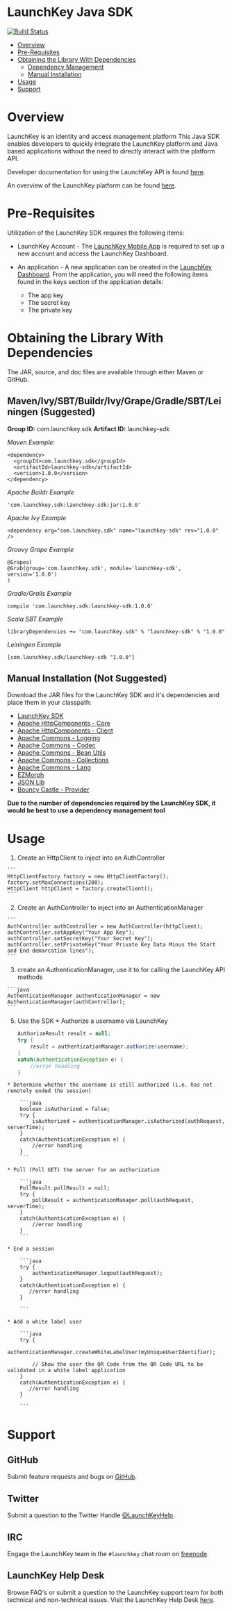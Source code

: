 # LaunchKey Java SDK

[![Build Status](https://travis-ci.org/LaunchKey/launchkey-java.svg)](https://travis-ci.org/LaunchKey/launchkey-java)

  * [Overview](#overview)
  * [Pre-Requisites](#prerequisites)
  * [Obtaining the Library With Dependencies](#obtaining)
    * [Dependency Management](#dependency-management)
    * [Manual Installation](#manual-installation)
  * [Usage](#usage)
  * [Support](#support)

# <a name="overview"></a>Overview

LaunchKey is an identity and access management platform  This Java SDK enables developers to quickly integrate
the LaunchKey platform and Java based applications without the need to directly interact with the platform API.

Developer documentation for using the LaunchKey API is found [here](https://launchkey.com/docs/).

An overview of the LaunchKey platform can be found [here](https://launchkey.com/platform).

#  <a name="prerequisites"></a>Pre-Requisites

Utilization of the LaunchKey SDK requires the following items:

 * LaunchKey Account - The [LaunchKey Mobile App](https://launchkey.com/app) is required to set up a new account and
 access the LaunchKey Dashboard.
 
 * An application - A new application can be created in the [LaunchKey Dashboard](https://dashboard.launchkey.com/).
   From the application, you will need the following items found in the keys section of the application details:

    * The app key
    * The secret key
    * The private key

#  <a name="obtaining"></a>Obtaining the Library With Dependencies

The JAR, source, and doc files are available through either Maven or GitHub.

## <a name="dependency-management"></a>Maven/Ivy/SBT/Buildr/Ivy/Grape/Gradle/SBT/Leiningen (Suggested)

__Group ID:__ com.launchkey.sdk
__Artifact ID:__ launchkey-sdk

_Maven Example:_

```
<dependency>
  <groupId>com.launchkey.sdk</groupId>
  <artifactId>launchkey-sdk</artifactId>
  <version>1.0.0</version>
</dependency>
```

_Apache Buildr Example_

```
'com.launchkey.sdk:launchkey-sdk:jar:1.0.0'
```

_Apache Ivy Example_

```
<dependency org="com.launchkey.sdk" name="launchkey-sdk" rev="1.0.0" />
```

_Groovy Grape Example_

```
@Grapes( 
@Grab(group='com.launchkey.sdk', module='launchkey-sdk', version='1.0.0') 
)
```

_Gradle/Grails Example_

```
compile 'com.launchkey.sdk:launchkey-sdk:1.0.0'
```

_Scala SBT Example_

```
libraryDependencies += "com.launchkey.sdk" % "launchkey-sdk" % "1.0.0"
```

_Leiningen Example_

```
[com.launchkey.sdk/launchkey-sdk "1.0.0"]
```


## <a name="manual-installation"></a>Manual Installation (Not Suggested)

Download the JAR files for the LaunchKey SDK and it's dependencies and place them in your classpath:

  * [LaunchKey SDK](https://github.com/LaunchKey/launchkey-java/releases/latest)
  * [Apache HttpComponents - Core](http://hc.apache.org/downloads.cgi)
  * [Apache HttpComponents - Client](http://hc.apache.org/downloads.cgi)
  * [Apache Commons - Logging](http://commons.apache.org/proper/commons-logging/download_logging.cgi)
  * [Apache Commons - Codec](http://commons.apache.org/proper/commons-codec/download_codec.cgi)
  * [Apache Commons - Bean Utils](http://commons.apache.org/proper/commons-beanutils/download_beanutils.cgi)
  * [Apache Commons - Collections](http://commons.apache.org/proper/commons-collections/download_collections.cgi)
  * [Apache Commons - Lang](http://commons.apache.org/proper/commons-lang/download_lang.cgi)
  * [EZMorph](http://sourceforge.net/projects/ezmorph/files/ezmorph/)
  * [JSON Lib](http://sourceforge.net/projects/json-lib/files/json-lib/)
  * [Bouncy Castle - Provider](https://www.bouncycastle.org/latest_releases.html)

__Due to the number of dependencies required by the LaunchKey SDK, it would be best to use a dependency management tool__

#  <a name="usage"></a>Usage

  1. Create an HttpClient to inject into an AuthController

    ```
    HttpClientFactory factory = new HttpClientFactory();
    factory.setMaxConnections(200);
    HttpClient httpClient = factory.createClient();
    ```

  2. Create an AuthController to inject into an AuthenticationManager

    ```
    AuthController authController = new AuthController(httpClient);
    authController.setAppKey("Your App Key");
    authController.setSecretKey("Your Secret Key");
    authController.setPrivateKey("Your Private Key Data Minus the Start and End demarcation lines");
    ```

  3. create an AuthenticationManager, use it to for calling the LaunchKey API methods

    ```java
    AuthenticationManager authenticationManager = new AuthenticationManager(authController);
    ```

  5. Use the SDK
    * Authorize a username via LaunchKey

        ```java
        AuthorizeResult result = null;
        try {
            result = authenticationManager.authorize(username);
        }
        catch(AuthenticationException e) {
            //error handling
        }
        ```

    * Determine whether the username is still authorized (i.e. has not remotely ended the session)

        ```java
        boolean isAuthorized = false;
        try {
            isAuthorized = authenticationManager.isAuthorized(authRequest, serverTime);
        }
        catch(AuthenticationException e) {
            //error handling
        }
        ```

    * Poll (Poll GET) the server for an authorization
    
        ```java
        PollResult pollResult = null;
        try {
            pollResult = authenticationManager.poll(authRequest, serverTime);
        }
        catch(AuthenticationException e) {
            //error handling
        }
        ```

    * End a session

        ```java
        try {
            authenticationManager.logout(authRequest);
        }
        catch(AuthenticationException e) {
           //error handling
        }

        ```
        
    * Add a white label user

        ```java
        try {
            authenticationManager.createWhiteLabelUser(myUniqueUserIdentifier);
            
            // Show the user the QR Code from the QR Code URL to be validated in a white label application
        }
        catch(AuthenticationException e) {
           //error handling
        }

        ```

#  <a name="support"></a>Support

## GitHub

Submit feature requests and bugs on [GitHub](https://github.com/LaunchKey/launchkey-java/issues).

## Twitter

Submit a question to the Twitter Handle [@LaunchKeyHelp](https://twitter.com/LaunchKeyHelp).

## IRC

Engage the LaunchKey team in the `#launchkey` chat room on [freenode](https://freenode.net/).

## LaunchKey Help Desk

Browse FAQ's or submit a question to the LaunchKey support team for both
technical and non-technical issues. Visit the LaunchKey Help Desk [here](https://launchkey.desk.com/).
     